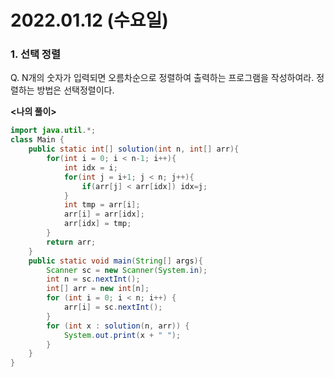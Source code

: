 # 2022.01.12 (수요일)
### **1. 선택 정렬**

Q. N개의 숫자가 입력되면 오름차순으로 정렬하여 출력하는 프로그램을 작성하여라.
   정렬하는 방법은 선택정렬이다.

**<나의 풀이>**

```java
import java.util.*;
class Main {
    public static int[] solution(int n, int[] arr){
        for(int i = 0; i < n-1; i++){
            int idx = i;
            for(int j = i+1; j < n; j++){
                if(arr[j] < arr[idx]) idx=j;
            }
            int tmp = arr[i];
            arr[i] = arr[idx];
            arr[idx] = tmp;
        }
        return arr;
    }
    public static void main(String[] args){
        Scanner sc = new Scanner(System.in);
        int n = sc.nextInt();
        int[] arr = new int[n];
        for (int i = 0; i < n; i++) {
            arr[i] = sc.nextInt();
        }
        for (int x : solution(n, arr)) {
            System.out.print(x + " ");
        }
    }
}
```

        
        
      